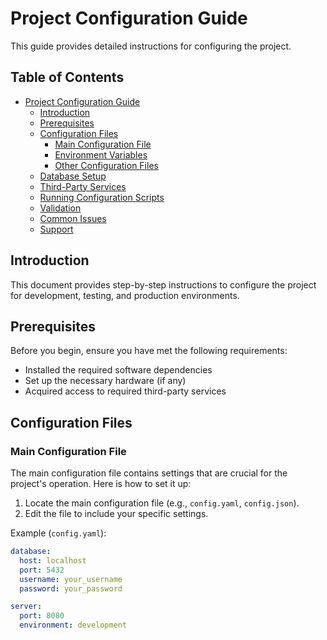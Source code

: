 # Project Configuration Guide

This guide provides detailed instructions for configuring the project.

## Table of Contents

- [Project Configuration Guide](#project-configuration-guide)
  - [Introduction](#introduction)
  - [Prerequisites](#prerequisites)
  - [Configuration Files](#configuration-files)
    - [Main Configuration File](#main-configuration-file)
    - [Environment Variables](#environment-variables)
    - [Other Configuration Files](#other-configuration-files)
  - [Database Setup](#database-setup)
  - [Third-Party Services](#third-party-services)
  - [Running Configuration Scripts](#running-configuration-scripts)
  - [Validation](#validation)
  - [Common Issues](#common-issues)
  - [Support](#support)

## Introduction

This document provides step-by-step instructions to configure the project for development, testing, and production environments.

## Prerequisites

Before you begin, ensure you have met the following requirements:

- Installed the required software dependencies
- Set up the necessary hardware (if any)
- Acquired access to required third-party services

## Configuration Files

### Main Configuration File

The main configuration file contains settings that are crucial for the project's operation. Here is how to set it up:

1. Locate the main configuration file (e.g., `config.yaml`, `config.json`).
2. Edit the file to include your specific settings.

Example (`config.yaml`):

```yaml
database:
  host: localhost
  port: 5432
  username: your_username
  password: your_password

server:
  port: 8080
  environment: development
